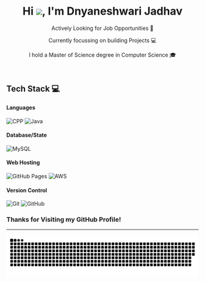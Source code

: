 
<h1 align="center"> Hi <img src="https://raw.githubusercontent.com/MartinHeinz/MartinHeinz/master/wave.gif" width="30">, I'm Dnyaneshwari Jadhav</br> 
</h1>
<p align="center">Actively Looking for Job Opportunities 🚀</p>
<p align="center">Currently focussing on building Projects 💻</p>
<p align="center">I hold a Master of Science degree in Computer Science 🎓</p>
<p align="center">
 <a href="https://dnyaneshwari1999.github.io/portfolio/" target="_blank"><img alt="" src="https://img.shields.io/badge/Portfolio-000?logo=vercel&logoColor=yellow&style=for-the-badge" style="vertical-align:center" /></a>
 <a href="https://dnyaneshwari1999.github.io/MyResume/" target="_blank"><img alt="" src="https://img.shields.io/badge/Resume-000?logo=vercel&logoColor=green&style=for-the-badge" style="vertical-align:center" /></a>
<a href="https://www.linkedin.com/in/dnyaneshwari1999/" target="_blank"><img alt="" src="https://img.shields.io/badge/LinkedIn-000?logo=linkedin&logoColor=0A66C2&style=for-the-badge" style="vertical-align:center" /></a></p>

## Tech Stack 💻
#### Languages
![CPP](https://img.shields.io/badge/cpp-000?style=for-the-badge&logo=cplusplus&logoColor=white)
![Java](https://img.shields.io/badge/-Java-000?style=for-the-badge&logo=java)

#### Database/State
![MySQL](https://img.shields.io/badge/-MySQL-000?style=for-the-badge&logo=mysql)

#### Web Hosting
![GitHub Pages](https://img.shields.io/badge/-GitHub%20Pages-000?style=for-the-badge&logo=github)
![AWS](https://img.shields.io/badge/-AWS-000?style=for-the-badge&logo=amazonaws)

#### Version Control
![Git](https://img.shields.io/badge/-Git-000?style=for-the-badge&logo=git)
![GitHub](https://img.shields.io/badge/-GitHub-000?style=for-the-badge&logo=github)


### Thanks for Visiting my GitHub Profile!

---
<p align="center">
<img src="https://raw.githubusercontent.com/dnyaneshwari1999/Dnyaneshwari1999/main/github-user-contribution.svg">
</p>
